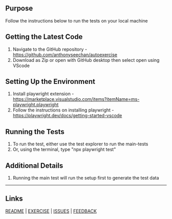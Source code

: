 ## Purpose

Follow the instructions below to run the tests on your local machine

## Getting the Latest Code

1. Navigate to the GitHub repository - https://github.com/anthonyseechan/autoexercise
2. Download as Zip or open with GitHub desktop then select open using VScode

## Setting Up the Environment

1. Install playwright extension - https://marketplace.visualstudio.com/items?itemName=ms-playwright.playwright
2. Follow the instructions on installing playwright - https://playwright.dev/docs/getting-started-vscode

## Running the Tests

1. To run the test, either use the test explorer to run the main-tests
2. Or, using the terminal, type "npx playwright test"

## Additional Details

1. Running the main test will run the setup first to generate the test data

---

## Links

[README](README.md) | [EXERCISE](EXERCISE.md) | [ISSUES](ISSUES.md) | [FEEDBACK](FEEDBACK.md)